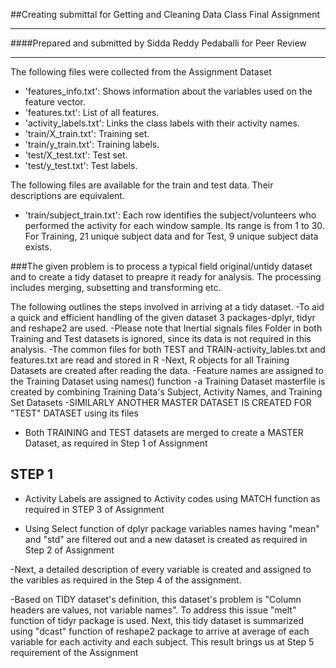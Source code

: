##Creating submittal for Getting and Cleaning Data Class Final Assignment
_____________________________________________________________________________
####Prepared and submitted by Sidda Reddy Pedaballi for Peer Review
_____________________________________________________________________________
The following files were collected from the Assignment Dataset

- 'features_info.txt': Shows information about the variables used on the feature vector.
- 'features.txt': List of all features.
- 'activity_labels.txt': Links the class labels with their activity names.
- 'train/X_train.txt': Training set.
- 'train/y_train.txt': Training labels.
- 'test/X_test.txt': Test set.
- 'test/y_test.txt': Test labels.

The following files are available for the train and test data. Their descriptions are equivalent. 
- 'train/subject_train.txt': Each row identifies the subject/volunteers who performed the activity for each window sample. Its range is from 1 to 30. For Training, 21 unique subject data and for Test, 9 unique subject data exists.

###The given problem is to process a typical field original/untidy dataset and to create a tidy dataset to preapre it ready for analysis. The processing includes merging, subsetting and transforming etc.


The following outlines the steps involved in arriving at a tidy dataset.
-To aid a quick and efficient handling of the given dataset 3 packages-dplyr, tidyr and reshape2 are used.
-Please note that Inertial signals files Folder in both Training and Test datasets is ignored, since its data is not required in this analysis.
-The common files for both TEST and TRAIN-activity_lables.txt and features.txt are read and stored in R
-Next, R objects for all Training Datasets are created after reading the data.
  -Feature names are assigned to the Training Dataset using names() function
  -a Training Dataset masterfile is created by combining Training Data's Subject, Activity Names, and Training Set Datasets
-SIMILARLY ANOTHER MASTER DATASET IS CREATED FOR "TEST" DATASET using its files
- Both TRAINING and TEST datasets are merged to create a MASTER Dataset, as required in Step 1 of Assignment
## STEP 1
- Activity Labels are assigned to Activity codes using MATCH function as required in STEP 3 of Assignment

- Using Select function of dplyr package variables names having "mean" and "std" are filtered out and a new dataset is created as required in Step 2 of Assignment

-Next, a detailed description of every variable is created and assigned to the varibles as required in the Step 4 of the assignment.

-Based on TIDY dataset's definition, this dataset's problem is "Column headers are values, not variable names". To address this issue "melt" function of tidyr package is used.
Next, this tidy dataset is summarized using "dcast" function of reshape2 package to arrive at average of each variable for each activity and each subject. This result brings us at Step 5 requirement of the Assignment





